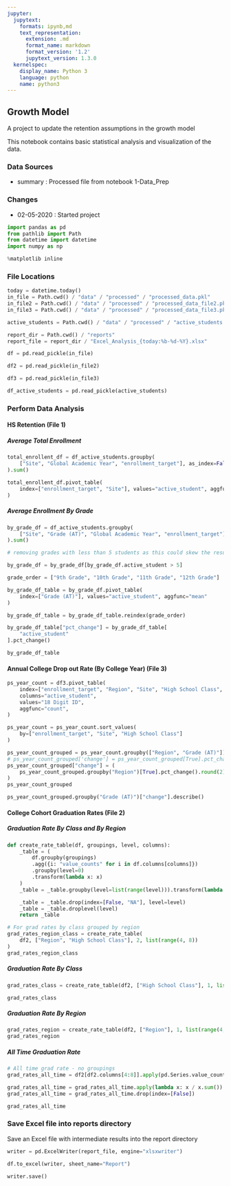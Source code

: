 ```yaml
---
jupyter:
  jupytext:
    formats: ipynb,md
    text_representation:
      extension: .md
      format_name: markdown
      format_version: '1.2'
      jupytext_version: 1.3.0
  kernelspec:
    display_name: Python 3
    language: python
    name: python3
---
```


## Growth Model

A project to update the retention assumptions in the growth model

This notebook contains basic statistical analysis and visualization of the data.

### Data Sources
- summary : Processed file from notebook 1-Data_Prep

### Changes
- 02-05-2020 : Started project

```python
import pandas as pd
from pathlib import Path
from datetime import datetime
import numpy as np

```


```python
%matplotlib inline
```

### File Locations

```python
today = datetime.today()
in_file = Path.cwd() / "data" / "processed" / "processed_data.pkl"
in_file2 = Path.cwd() / "data" / "processed" / "processed_data_file2.pkl"
in_file3 = Path.cwd() / "data" / "processed" / "processed_data_file3.pkl"

active_students = Path.cwd() / "data" / "processed" / "active_students.pkl"

report_dir = Path.cwd() / "reports"
report_file = report_dir / "Excel_Analysis_{today:%b-%d-%Y}.xlsx"
```

```python
df = pd.read_pickle(in_file)

df2 = pd.read_pickle(in_file2)

df3 = pd.read_pickle(in_file3)

df_active_students = pd.read_pickle(active_students)

```

### Perform Data Analysis


#### HS Retention (File 1)


##### Average Total Enrollment

```python
total_enrollent_df = df_active_students.groupby(
    ["Site", "Global Academic Year", "enrollment_target"], as_index=False
).sum()
```

```python
total_enrollent_df.pivot_table(
    index=["enrollment_target", "Site"], values="active_student", aggfunc="mean"
)
```

##### Average Enrollment By Grade

```python
by_grade_df = df_active_students.groupby(
    ["Site", "Grade (AT)", "Global Academic Year", "enrollment_target"], as_index=False
).sum()

# removing grades with less than 5 students as this could skew the results

by_grade_df = by_grade_df[by_grade_df.active_student > 5]


```

```python
grade_order = ["9th Grade", "10th Grade", "11th Grade", "12th Grade"]

by_grade_df_table = by_grade_df.pivot_table(
    index=["Grade (AT)"], values="active_student", aggfunc="mean"
)

by_grade_df_table = by_grade_df_table.reindex(grade_order)

by_grade_df_table["pct_change"] = by_grade_df_table[
    "active_student"
].pct_change()

by_grade_df_table
```

<!-- #region heading_collapsed=true -->
#### Annual College Drop out Rate (By College Year) (File 3)
<!-- #endregion -->

```python hidden=true
ps_year_count = df3.pivot_table(
    index=["enrollment_target", "Region", "Site", "High School Class", "Grade (AT)"],
    columns="active_student",
    values="18 Digit ID",
    aggfunc="count",
)
```

```python hidden=true
ps_year_count = ps_year_count.sort_values(
    by=["enrollment_target", "Site", "High School Class"]
)
```

```python hidden=true
ps_year_count_grouped = ps_year_count.groupby(["Region", "Grade (AT)"]).mean()
# ps_year_count_grouped['change'] = ps_year_count_grouped[True].pct_change()*100
ps_year_count_grouped["change"] = (
    ps_year_count_grouped.groupby("Region")[True].pct_change().round(2) * 100
)
ps_year_count_grouped
```

```python hidden=true
ps_year_count_grouped.groupby("Grade (AT)")["change"].describe()
```

#### College Cohort Graduation Rates (File 2)


##### Graduation Rate By Class and By Region

```python
def create_rate_table(df, groupings, level, columns):
    _table = (
        df.groupby(groupings)
        .agg({i: "value_counts" for i in df.columns[columns]})
        .groupby(level=0)
        .transform(lambda x: x)
    )
    _table = _table.groupby(level=list(range(level))).transform(lambda x: x / x.sum())

    _table = _table.drop(index=[False, "NA"], level=level)
    _table = _table.droplevel(level)
    return _table
```

```python
# For grad rates by class grouped by region
grad_rates_region_class = create_rate_table(
    df2, ["Region", "High School Class"], 2, list(range(4, 8))
)
grad_rates_region_class
```

##### Graduation Rate By Class

```python
grad_rates_class = create_rate_table(df2, ["High School Class"], 1, list(range(4, 8)))

grad_rates_class
```

##### Graduation Rate By Region

```python
grad_rates_region = create_rate_table(df2, ["Region"], 1, list(range(4, 8)))
grad_rates_region
```

##### All Time Graduation Rate

```python
# All time grad rate - no groupings
grad_rates_all_time = df2[df2.columns[4:8]].apply(pd.Series.value_counts)

grad_rates_all_time = grad_rates_all_time.apply(lambda x: x / x.sum())
grad_rates_all_time = grad_rates_all_time.drop(index=[False])

grad_rates_all_time
```

### Save Excel file into reports directory

Save an Excel file with intermediate results into the report directory

```python
writer = pd.ExcelWriter(report_file, engine="xlsxwriter")
```

```python
df.to_excel(writer, sheet_name="Report")
```

```python
writer.save()
```
